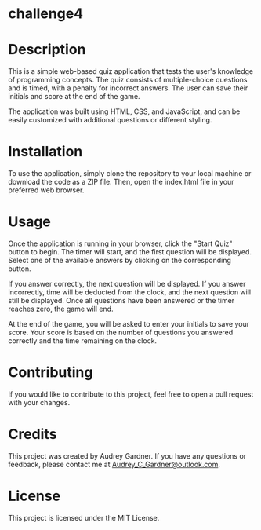 # challenge4
# Description
This is a simple web-based quiz application that tests the user's knowledge of programming concepts. The quiz consists of multiple-choice questions and is timed, with a penalty for incorrect answers. The user can save their initials and score at the end of the game.

The application was built using HTML, CSS, and JavaScript, and can be easily customized with additional questions or different styling.

# Installation
To use the application, simply clone the repository to your local machine or download the code as a ZIP file. Then, open the index.html file in your preferred web browser.

# Usage
Once the application is running in your browser, click the "Start Quiz" button to begin. The timer will start, and the first question will be displayed. Select one of the available answers by clicking on the corresponding button.

If you answer correctly, the next question will be displayed. If you answer incorrectly, time will be deducted from the clock, and the next question will still be displayed. Once all questions have been answered or the timer reaches zero, the game will end.

At the end of the game, you will be asked to enter your initials to save your score. Your score is based on the number of questions you answered correctly and the time remaining on the clock.

# Contributing
If you would like to contribute to this project, feel free to open a pull request with your changes.

# Credits
This project was created by Audrey Gardner. If you have any questions or feedback, please contact me at Audrey_C_Gardner@outlook.com.

# License
This project is licensed under the MIT License.
